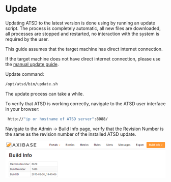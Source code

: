 # Update


Updating ATSD to the latest version is done using by running an update
script. The process is completely automatic, all new files are
downloaded, all processes are stopped and restarted, no interaction with
the system is required by the user.

This guide assumes that the target machine has direct internet
connection.

If the target machine does not have direct internet connection, please
use the [manual update
guide](update-manual.md "Update ATSD").

Update command:

```sh
/opt/atsd/bin/update.sh
```

The update process can take a while.

To verify that ATSD is working correctly, navigate to the ATSD user interface in your browser:

```sh
 http://"ip or hostname of ATSD server":8088/                             
```

Navigate to the Admin -\> Build Info page, verify that the Revision
Number is the same as the revision number of the installed ATSD update.

![](images/ATSD_build_info.png "ATSD_build_info")

